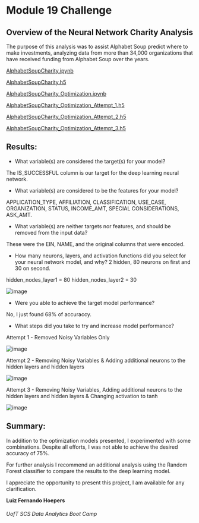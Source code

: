 # Module 19 Challenge

## Overview of the Neural Network Charity Analysis

The purpose of this analysis was to assist Alphabet Soup predict where to make investments, analyzing data from more than 34,000 organizations that have received funding from Alphabet Soup over the years.


[AlphabetSoupCharity.ipynb](https://github.com/lfhoepers/Neural_Network_Charity_Analysis/blob/f6cb16558c90aec4595176cb4aa5f4685c2fd105/AlphabetSoupCharity.ipynb)

[AlphabetSoupCharity.h5](https://github.com/lfhoepers/Neural_Network_Charity_Analysis/blob/f6cb16558c90aec4595176cb4aa5f4685c2fd105/AlphabetSoupCharity.h5)

[AlphabetSoupCharity_Optimization.ipynb](https://github.com/lfhoepers/Neural_Network_Charity_Analysis/blob/f6cb16558c90aec4595176cb4aa5f4685c2fd105/AlphabetSoupCharity_Optimization.ipynb)

[AlphabetSoupCharity_Optimization_Attempt_1.h5](https://github.com/lfhoepers/Neural_Network_Charity_Analysis/blob/f6cb16558c90aec4595176cb4aa5f4685c2fd105/AlphabetSoupCharity_Optimization_Attempt_1.h5)

[AlphabetSoupCharity_Optimization_Attempt_2.h5](https://github.com/lfhoepers/Neural_Network_Charity_Analysis/blob/f6cb16558c90aec4595176cb4aa5f4685c2fd105/AlphabetSoupCharity_Optimization_Attempt_2.h5)

[AlphabetSoupCharity_Optimization_Attempt_3.h5](https://github.com/lfhoepers/Neural_Network_Charity_Analysis/blob/f6cb16558c90aec4595176cb4aa5f4685c2fd105/AlphabetSoupCharity_Optimization_Attempt_3.h5)



## Results:

- What variable(s) are considered the target(s) for your model?

The IS_SUCCESSFUL column is our target for the deep learning neural network.

- What variable(s) are considered to be the features for your model?

APPLICATION_TYPE, AFFILIATION, CLASSIFICATION, USE_CASE, ORGANIZATION, STATUS, INCOME_AMT, SPECIAL CONSIDERATIONS, ASK_AMT.

- What variable(s) are neither targets nor features, and should be removed from the input data?

These were the EIN, NAME, and the original columns that were encoded.

- How many neurons, layers, and activation functions did you select for your neural network model, and why?
2 hidden, 80 neurons on first and 30 on second.

hidden_nodes_layer1 =  80
hidden_nodes_layer2 = 30

![image](https://user-images.githubusercontent.com/100812079/176792577-9d0799de-a0c1-4989-b558-a65f2e5f55d4.png)


- Were you able to achieve the target model performance?

No, I just found 68% of accuraccy.

- What steps did you take to try and increase model performance?

Attempt 1 - Removed Noisy Variables Only


![image](https://user-images.githubusercontent.com/100812079/176792996-b1a16e75-f6fe-4a0d-aeae-966527ef1780.png)


Attempt 2 - Removing Noisy Variables & Adding additional neurons to the hidden layers and hidden layers


![image](https://user-images.githubusercontent.com/100812079/176793045-8d0a7035-0b0e-4feb-a5bc-f717181d1d32.png)


Attempt 3 - Removing Noisy Variables, Adding additional neurons to the hidden layers and hidden layers & Changing activation to tanh


![image](https://user-images.githubusercontent.com/100812079/176793067-5c4952b1-042c-4a8a-a46c-6813906c1c65.png)

## Summary: 

In addition to the optimization models presented, I experimented with some combinations. Despite all efforts, I was not able to achieve the desired accuracy of 75%.

For further analysis I recommend an additional analysis using the Random Forest classifier to compare the results to the deep learning model.


I appreciate the opportunity to present this project, I am available for any clarification.


**Luiz Fernando Hoepers**  
###### UofT SCS Data Analytics Boot Camp
